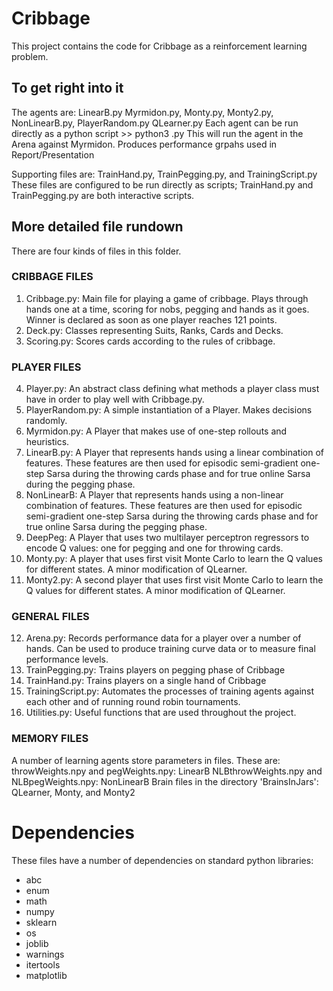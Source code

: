 # Cribbage
This project contains the code for Cribbage as a reinforcement learning problem.

## To get right into it
The agents are: LinearB.py Myrmidon.py, Monty.py, Monty2.py, NonLinearB.py, PlayerRandom.py QLearner.py
Each agent can be run directly as a python script >> python3 <agentname>.py
This will run the agent in the Arena against Myrmidon. Produces performance grpahs used in Report/Presentation

Supporting files are: TrainHand.py, TrainPegging.py, and TrainingScript.py
These files are configured to be run directly as scripts; TrainHand.py and TrainPegging.py are both interactive scripts.

## More detailed file rundown
There are four kinds of files in this folder.

### CRIBBAGE FILES
1. Cribbage.py: Main file for playing a game of cribbage. Plays through hands one at a time, scoring for nobs, pegging and hands as it goes. Winner is declared as soon as one player reaches 121 points.
2. Deck.py: Classes representing Suits, Ranks, Cards and Decks.
3. Scoring.py: Scores cards according to the rules of cribbage.

### PLAYER FILES
4. Player.py: An abstract class defining what methods a player class must have in order to play well with Cribbage.py.
5. PlayerRandom.py: A simple instantiation of a Player. Makes decisions randomly.
6. Myrmidon.py: A Player that makes use of one-step rollouts and heuristics.
7. LinearB.py: A Player that represents hands using a linear combination of features. These features are then used for episodic semi-gradient one-step Sarsa during the throwing cards phase and for true online Sarsa during the pegging phase.
8. NonLinearB: A Player that represents hands using a non-linear combination of features. These features are then used for episodic semi-gradient one-step Sarsa during the throwing cards phase and for true online Sarsa during the pegging phase.
9. DeepPeg: A Player that uses two multilayer perceptron regressors to encode Q values: one for pegging and one for throwing cards.
10. Monty.py: A player that uses first visit Monte Carlo to learn the Q values for different states. A minor modification of QLearner.
11. Monty2.py: A second player that uses first visit Monte Carlo to learn the Q values for different states. A minor modification of QLearner.

### GENERAL FILES
12. Arena.py: Records performance data for a player over a number of hands. Can be used to produce training curve data or to measure final performance levels.
13. TrainPegging.py: Trains players on pegging phase of Cribbage
14. TrainHand.py: Trains players on a single hand of Cribbage
15. TrainingScript.py: Automates the processes of training agents against each other and of running round robin tournaments.
16. Utilities.py: Useful functions that are used throughout the project.

### MEMORY FILES
A number of learning agents store parameters in files. These are:
throwWeights.npy and pegWeights.npy: LinearB
NLBthrowWeights.npy and NLBpegWeights.npy: NonLinearB
Brain files in the directory 'BrainsInJars': QLearner, Monty, and Monty2

# Dependencies
These files have a number of dependencies on standard python libraries:

* abc
* enum
* math
* numpy
* sklearn
* os
* joblib
* warnings
* itertools
* matplotlib
